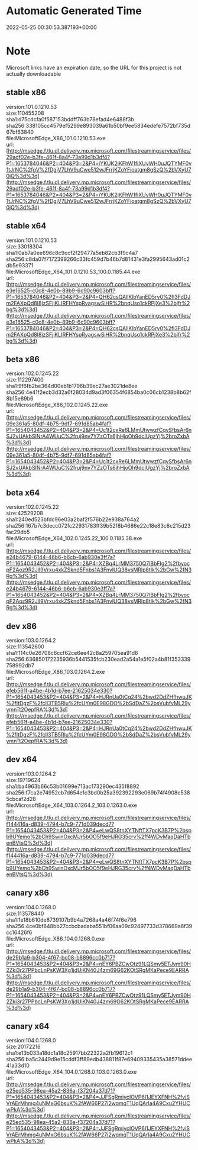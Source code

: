 # Automatic Generated Time
2022-05-25 00:30:53.387193+00:00

# Note
Microsoft links have an expiration date, so the URL for this project is not actually downloadable

## stable x86
version:101.0.1210.53  
size:110455208  
sha1:d75cdcfa0f587153bddff763b78efad4e6488f3b  
sha256:338105cc4579ef5299e893039a61b50bf9ee5834edefe7572bf735d67bf63840  
file:MicrosoftEdge_X86_101.0.1210.53.exe  
url:[http://msedge.f.tlu.dl.delivery.mp.microsoft.com/filestreamingservice/files/29adf02e-b3fe-461f-8a4f-73a99d1b3df4?P1=1653784046&P2=404&P3=2&P4=iYKUK2jKFhW1fiXUvWH0uJQTYMF0v1tJrNC%2fgV%2fDgjV7LhV9uCwe512wJFrrjKZoYFioatgm8gSzQ%2bVXyU70jQ%3d%3d](http://msedge.f.tlu.dl.delivery.mp.microsoft.com/filestreamingservice/files/29adf02e-b3fe-461f-8a4f-73a99d1b3df4?P1=1653784046&P2=404&P3=2&P4=iYKUK2jKFhW1fiXUvWH0uJQTYMF0v1tJrNC%2fgV%2fDgjV7LhV9uCwe512wJFrrjKZoYFioatgm8gSzQ%2bVXyU70jQ%3d%3d)  

## stable x64
version:101.0.1210.53  
size:33018304  
sha1:0ab7a0ee696c8c9ccf2f29477a5eb82cb3f9c4a7  
sha256:c8da07f7172399266c33fc459d7b46b7d81431e3fa2995643ad01c2db5e93371  
file:MicrosoftEdge_X64_101.0.1210.53_100.0.1185.44.exe  
url:[http://msedge.f.tlu.dl.delivery.mp.microsoft.com/filestreamingservice/files/e3e16525-c0c8-4e0b-89b9-6c90c9603bff?P1=1653784046&P2=404&P3=2&P4=QH62csQAllKlbYanED5rv0%2fl3FdDJm2FAXpQd8I8jzSFjiKLIRFHYspRyagswSiHR%2bnqUso1ckRPjXe3%2bjfr%2bg%3d%3d](http://msedge.f.tlu.dl.delivery.mp.microsoft.com/filestreamingservice/files/e3e16525-c0c8-4e0b-89b9-6c90c9603bff?P1=1653784046&P2=404&P3=2&P4=QH62csQAllKlbYanED5rv0%2fl3FdDJm2FAXpQd8I8jzSFjiKLIRFHYspRyagswSiHR%2bnqUso1ckRPjXe3%2bjfr%2bg%3d%3d)  

## beta x86
version:102.0.1245.22  
size:112297400  
sha1:9f6fb2be364d00eb1b1796b39ec27ae3021de8ee  
sha256:4e41f2ecb3d32a6f28034d9ad3f06354f6854ba0c06cb1238b8b62f8b15e89b6  
file:MicrosoftEdge_X86_102.0.1245.22.exe  
url:[http://msedge.f.tlu.dl.delivery.mp.microsoft.com/filestreamingservice/files/09e361a5-80df-4b75-9df7-691d85ab4faf?P1=1654043452&P2=404&P3=2&P4=Uc1t2cxRe6LMmUtwwzfCqySfbsAr6nSJ2vUAkbSINrA4WUuC%2fruj9nv7YZzOTs6jhHjoOh9dcIUgzYj%2broZxbA%3d%3d](http://msedge.f.tlu.dl.delivery.mp.microsoft.com/filestreamingservice/files/09e361a5-80df-4b75-9df7-691d85ab4faf?P1=1654043452&P2=404&P3=2&P4=Uc1t2cxRe6LMmUtwwzfCqySfbsAr6nSJ2vUAkbSINrA4WUuC%2fruj9nv7YZzOTs6jhHjoOh9dcIUgzYj%2broZxbA%3d%3d)  

## beta x64
version:102.0.1245.22  
size:42529208  
sha1:240ed523bfdc96e03a2baf2f576b22e938a764a2  
sha256:167b7c3decc072fc22931783ff39b52f8b4686e22c18e83c8c215d23fac29db5  
file:MicrosoftEdge_X64_102.0.1245.22_100.0.1185.38.exe  
url:[http://msedge.f.tlu.dl.delivery.mp.microsoft.com/filestreamingservice/files/e24b4679-6144-46b6-b6cb-6ab930e3ff7a?P1=1654043452&P2=404&P3=2&P4=XZBq4LrMM3750Q7lBbFIg2%2fbyocpF2Aoz9R2JlI9Vrxu4xkZSknd5Fnbs1A3FnvlUQ38vsMRlp8tIk%2bGw%2fN3Rg%3d%3d](http://msedge.f.tlu.dl.delivery.mp.microsoft.com/filestreamingservice/files/e24b4679-6144-46b6-b6cb-6ab930e3ff7a?P1=1654043452&P2=404&P3=2&P4=XZBq4LrMM3750Q7lBbFIg2%2fbyocpF2Aoz9R2JlI9Vrxu4xkZSknd5Fnbs1A3FnvlUQ38vsMRlp8tIk%2bGw%2fN3Rg%3d%3d)  

## dev x86
version:103.0.1264.2  
size:113542600  
sha1:114c0e26708c6ccf62ce6ee42c8a259705ea91d6  
sha256:636850172235936b5441535fcb230ead2a54a1e5f02a4b81f353339758992db7  
file:MicrosoftEdge_X86_103.0.1264.2.exe  
url:[http://msedge.f.tlu.dl.delivery.mp.microsoft.com/filestreamingservice/files/efeb561f-a4be-4b1d-b7ee-21625034e330?P1=1654043453&P2=404&P3=2&P4=HJRnUa0tCq24%2bwd2DdZHfhwuJK%2fItDgzF%2fcIl3TB5Rlu%2fcUYm0E98GDO%2bSdDaZ%2bsVubfvML29yymnTt2OepfRA%3d%3d](http://msedge.f.tlu.dl.delivery.mp.microsoft.com/filestreamingservice/files/efeb561f-a4be-4b1d-b7ee-21625034e330?P1=1654043453&P2=404&P3=2&P4=HJRnUa0tCq24%2bwd2DdZHfhwuJK%2fItDgzF%2fcIl3TB5Rlu%2fcUYm0E98GDO%2bSdDaZ%2bsVubfvML29yymnTt2OepfRA%3d%3d)  

## dev x64
version:103.0.1264.2  
size:19719624  
sha1:ba4963b66c53b01699e713ac173290ec435f8892  
sha256:f7ca2e74952cb7d654e1c3bd0b25a392392293e069b74f4908e5385cbcaf2d28  
file:MicrosoftEdge_X64_103.0.1264.2_103.0.1263.0.exe  
url:[http://msedge.f.tlu.dl.delivery.mp.microsoft.com/filestreamingservice/files/f144416a-d839-4794-b7c9-771d039decd7?P1=1654043453&P2=404&P3=2&P4=eLwQS8tnXYTNftTX7pcK3B7P%2bspb9UYemo%2bCh9SwinOxcMJr5bOO5f9eHJRG35crv%2ff4WDvMaqDaHTbenBVtsQ%3d%3d](http://msedge.f.tlu.dl.delivery.mp.microsoft.com/filestreamingservice/files/f144416a-d839-4794-b7c9-771d039decd7?P1=1654043453&P2=404&P3=2&P4=eLwQS8tnXYTNftTX7pcK3B7P%2bspb9UYemo%2bCh9SwinOxcMJr5bOO5f9eHJRG35crv%2ff4WDvMaqDaHTbenBVtsQ%3d%3d)  

## canary x86
version:104.0.1268.0  
size:113578440  
sha1:1e18b610de8739107b9b4a7268a4a46f74f6e796  
sha256:4ce0bf648bb27ccbcbadaba551bf06aa09c92497733d378669a6f39cc16426f6  
file:MicrosoftEdge_X86_104.0.1268.0.exe  
url:[http://msedge.f.tlu.dl.delivery.mp.microsoft.com/filestreamingservice/files/de29b1a9-b304-4f67-bc08-b8896cc0b717?P1=1654043453&P2=404&P3=2&P4=nEY6PBZCwOtz91LQSmy5ETJym90H2Zki3r27PPbcLnPsKW3Xg1jdUiKN40J4zm69G62KOtSRgMKaPece9EARRA%3d%3d](http://msedge.f.tlu.dl.delivery.mp.microsoft.com/filestreamingservice/files/de29b1a9-b304-4f67-bc08-b8896cc0b717?P1=1654043453&P2=404&P3=2&P4=nEY6PBZCwOtz91LQSmy5ETJym90H2Zki3r27PPbcLnPsKW3Xg1jdUiKN40J4zm69G62KOtSRgMKaPece9EARRA%3d%3d)  

## canary x64
version:104.0.1268.0  
size:20172216  
sha1:e13b033a18dc1a18c25917bb22322a2fb19612c1  
sha256:ba5c2449d9e15cddf3ff89edb438811f87e69409335435a38571ddee41a33d10  
file:MicrosoftEdge_X64_104.0.1268.0_103.0.1263.0.exe  
url:[http://msedge.f.tlu.dl.delivery.mp.microsoft.com/filestreamingservice/files/e25ed535-98ea-45a2-836a-f37204a37d71?P1=1654043453&P2=404&P3=2&P4=JJFSgRmiycIOVP6I1JEYXFNH%2fviSVrAErMhmg4uNMxG6bsuK%2fAW66P27i2wqmqT1UqQArla4A9Cxu2YHUCwPkA%3d%3d](http://msedge.f.tlu.dl.delivery.mp.microsoft.com/filestreamingservice/files/e25ed535-98ea-45a2-836a-f37204a37d71?P1=1654043453&P2=404&P3=2&P4=JJFSgRmiycIOVP6I1JEYXFNH%2fviSVrAErMhmg4uNMxG6bsuK%2fAW66P27i2wqmqT1UqQArla4A9Cxu2YHUCwPkA%3d%3d)  


